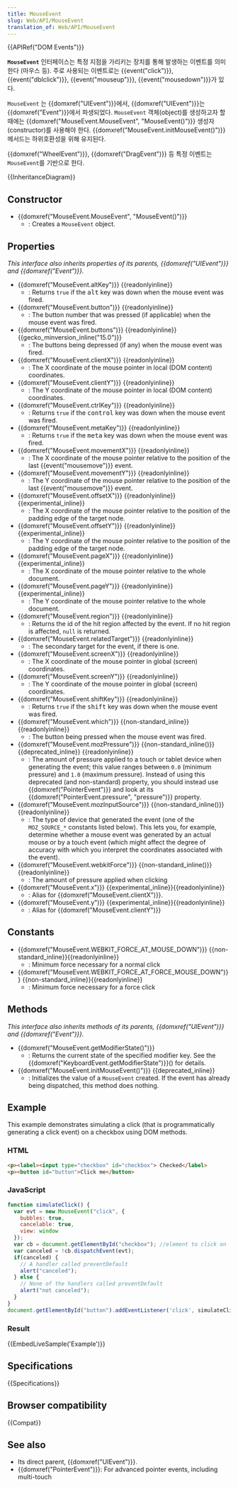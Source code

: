 ```yaml
---
title: MouseEvent
slug: Web/API/MouseEvent
translation_of: Web/API/MouseEvent
---
```

{{APIRef("DOM Events")}}

**`MouseEvent`** 인터페이스는 특정 지점을 가리키는 장치를 통해 발생하는 이벤트를 의미한다 (마우스 등). 주로 사용되는 이벤트로는 {{event("click")}}, {{event("dblclick")}}, {{event("mouseup")}}, {{event("mousedown")}}가 있다.

`MouseEvent` 는 {{domxref("UIEvent")}}에서, {{domxref("UIEvent")}}는 {{domxref("Event")}}에서 파생되었다. `MouseEvent` 객체(object)를 생성하고자 할 때에는 {{domxref("MouseEvent.MouseEvent", "MouseEvent()")}} 생성자(constructor)를 사용해야 한다. {{domxref("MouseEvent.initMouseEvent()")}} 메서드는 하위호환성을 위해 유지된다.

{{domxref("WheelEvent")}}, {{domxref("DragEvent")}} 등 특정 이벤트는 `MouseEvent`를 기반으로 한다.

{{InheritanceDiagram}}

## Constructor

- {{domxref("MouseEvent.MouseEvent", "MouseEvent()")}}
  - : Creates a `MouseEvent` object.

## Properties

_This interface also inherits properties of its parents, {{domxref("UIEvent")}} and {{domxref("Event")}}._

- {{domxref("MouseEvent.altKey")}} {{readonlyinline}}
  - : Returns `true` if the <kbd>alt</kbd> key was down when the mouse event was fired.
- {{domxref("MouseEvent.button")}} {{readonlyinline}}
  - : The button number that was pressed (if applicable) when the mouse event was fired.
- {{domxref("MouseEvent.buttons")}} {{readonlyinline}} {{gecko_minversion_inline("15.0")}}
  - : The buttons being depressed (if any) when the mouse event was fired.
- {{domxref("MouseEvent.clientX")}} {{readonlyinline}}
  - : The X coordinate of the mouse pointer in local (DOM content) coordinates.
- {{domxref("MouseEvent.clientY")}} {{readonlyinline}}
  - : The Y coordinate of the mouse pointer in local (DOM content) coordinates.
- {{domxref("MouseEvent.ctrlKey")}} {{readonlyinline}}
  - : Returns `true` if the <kbd>control</kbd> key was down when the mouse event was fired.
- {{domxref("MouseEvent.metaKey")}} {{readonlyinline}}
  - : Returns `true` if the <kbd>meta</kbd> key was down when the mouse event was fired.
- {{domxref("MouseEvent.movementX")}} {{readonlyinline}}
  - : The X coordinate of the mouse pointer relative to the position of the last {{event("mousemove")}} event.
- {{domxref("MouseEvent.movementY")}} {{readonlyinline}}
  - : The Y coordinate of the mouse pointer relative to the position of the last {{event("mousemove")}} event.
- {{domxref("MouseEvent.offsetX")}} {{readonlyinline}}{{experimental_inline}}
  - : The X coordinate of the mouse pointer relative to the position of the padding edge of the target node.
- {{domxref("MouseEvent.offsetY")}} {{readonlyinline}}{{experimental_inline}}
  - : The Y coordinate of the mouse pointer relative to the position of the padding edge of the target node.
- {{domxref("MouseEvent.pageX")}} {{readonlyinline}}{{experimental_inline}}
  - : The X coordinate of the mouse pointer relative to the whole document.
- {{domxref("MouseEvent.pageY")}} {{readonlyinline}}{{experimental_inline}}
  - : The Y coordinate of the mouse pointer relative to the whole document.
- {{domxref("MouseEvent.region")}} {{readonlyinline}}
  - : Returns the id of the hit region affected by the event. If no hit region is affected, `null` is returned.
- {{domxref("MouseEvent.relatedTarget")}} {{readonlyinline}}
  - : The secondary target for the event, if there is one.
- {{domxref("MouseEvent.screenX")}} {{readonlyinline}}
  - : The X coordinate of the mouse pointer in global (screen) coordinates.
- {{domxref("MouseEvent.screenY")}} {{readonlyinline}}
  - : The Y coordinate of the mouse pointer in global (screen) coordinates.
- {{domxref("MouseEvent.shiftKey")}} {{readonlyinline}}
  - : Returns `true` if the <kbd>shift</kbd> key was down when the mouse event was fired.
- {{domxref("MouseEvent.which")}} {{non-standard_inline}} {{readonlyinline}}
  - : The button being pressed when the mouse event was fired.
- {{domxref("MouseEvent.mozPressure")}} {{non-standard_inline()}} {{deprecated_inline}} {{readonlyinline}}
  - : The amount of pressure applied to a touch or tablet device when generating the event; this value ranges between `0.0` (minimum pressure) and `1.0` (maximum pressure). Instead of using this deprecated (and non-standard) property, you should instead use {{domxref("PointerEvent")}} and look at its {{domxref("PointerEvent.pressure", "pressure")}} property.
- {{domxref("MouseEvent.mozInputSource")}} {{non-standard_inline()}} {{readonlyinline}}
  - : The type of device that generated the event (one of the `MOZ_SOURCE_*` constants listed below). This lets you, for example, determine whether a mouse event was generated by an actual mouse or by a touch event (which might affect the degree of accuracy with which you interpret the coordinates associated with the event).
- {{domxref("MouseEvent.webkitForce")}} {{non-standard_inline()}} {{readonlyinline}}
  - : The amount of pressure applied when clicking
- {{domxref("MouseEvent.x")}} {{experimental_inline}}{{readonlyinline}}
  - : Alias for {{domxref("MouseEvent.clientX")}}.
- {{domxref("MouseEvent.y")}} {{experimental_inline}}{{readonlyinline}}
  - : Alias for {{domxref("MouseEvent.clientY")}}

## Constants

- {{domxref("MouseEvent.WEBKIT_FORCE_AT_MOUSE_DOWN")}} {{non-standard_inline}}{{readonlyinline}}
  - : Minimum force necessary for a normal click
- {{domxref("MouseEvent.WEBKIT_FORCE_AT_FORCE_MOUSE_DOWN")}} {{non-standard_inline}}{{readonlyinline}}
  - : Minimum force necessary for a force click

## Methods

_This interface also inherits methods of its parents, {{domxref("UIEvent")}} and {{domxref("Event")}}._

- {{domxref("MouseEvent.getModifierState()")}}
  - : Returns the current state of the specified modifier key. See the {{domxref("KeyboardEvent.getModifierState")}}() for details.
- {{domxref("MouseEvent.initMouseEvent()")}} {{deprecated_inline}}
  - : Initializes the value of a `MouseEvent` created. If the event has already being dispatched, this method does nothing.

## Example

This example demonstrates simulating a click (that is programmatically generating a click event) on a checkbox using DOM methods.

### HTML

```html
<p><label><input type="checkbox" id="checkbox"> Checked</label>
<p><button id="button">Click me</button>
```

### JavaScript

```js
function simulateClick() {
  var evt = new MouseEvent("click", {
    bubbles: true,
    cancelable: true,
    view: window
  });
  var cb = document.getElementById("checkbox"); //element to click on
  var canceled = !cb.dispatchEvent(evt);
  if(canceled) {
    // A handler called preventDefault
    alert("canceled");
  } else {
    // None of the handlers called preventDefault
    alert("not canceled");
  }
}
document.getElementById("button").addEventListener('click', simulateClick);
```

### Result

{{EmbedLiveSample('Example')}}

## Specifications

{{Specifications}}

## Browser compatibility

{{Compat}}

## See also

- Its direct parent, {{domxref("UIEvent")}}.
- {{domxref("PointerEvent")}}: For advanced pointer events, including multi-touch
